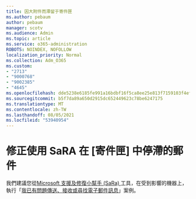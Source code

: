 ```yaml
---
title: 因大附件而滯留于寄件匣
ms.author: pebaum
author: pebaum
manager: scotv
ms.audience: Admin
ms.topic: article
ms.service: o365-administration
ROBOTS: NOINDEX, NOFOLLOW
localization_priority: Normal
ms.collection: Adm_O365
ms.custom:
- "2713"
- "9000768"
- "9002385"
- "4645"
ms.openlocfilehash: dde5238e6185fe991a16bdbf16f5ca8ee25e813f7159103f4efbba2d2cd9d7c5
ms.sourcegitcommit: b5f7da89a650d2915dc652449623c78be6247175
ms.translationtype: MT
ms.contentlocale: zh-TW
ms.lasthandoff: 08/05/2021
ms.locfileid: "53940954"
---
```

# <a name="fix-messages-that-are-stuck-in-the-outbox-with-sara"></a>修正使用 SaRA 在 [寄件匣] 中停滯的郵件

我們建議您從[Microsoft 支援及修復小幫手 (SaRa) ](https://diagnostics.office.com/#/)工具，在受到影響的機器上，執行「[我已有問題傳送、接收或尋找電子郵件訊息](https://aka.ms/SaRA-OutlookSendReceive)」案例。

